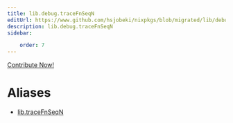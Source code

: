 ```yaml
---
title: lib.debug.traceFnSeqN
editUrl: https://www.github.com/hsjobeki/nixpkgs/blob/migrated/lib/debug.nix#L209C17
description: lib.debug.traceFnSeqN
sidebar:

    order: 7
---
```


<a href="https://www.github.com/hsjobeki/nixpkgs/blob/migrated/lib/debug.nix#L209C17">Contribute Now!</a>


# Aliases

- [lib.traceFnSeqN](/nix-doc-comments/reference/lib/lib-tracefnseqn)


